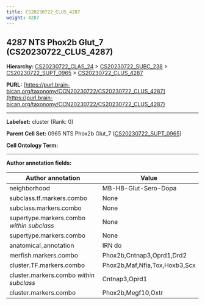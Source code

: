 ```yaml
---
title: CS20230722_CLUS_4287
weight: 4287
---
```

## 4287 NTS Phox2b Glut_7 (CS20230722_CLUS_4287)
<b>Hierarchy: </b>
[CS20230722_CLAS_24](../CS20230722_CLAS_24) >
[CS20230722_SUBC_238](../CS20230722_SUBC_238) >
[CS20230722_SUPT_0965](../CS20230722_SUPT_0965) >
[CS20230722_CLUS_4287](../CS20230722_CLUS_4287)

**PURL:** [https://purl.brain-bican.org/taxonomy/CCN20230722/CS20230722_CLUS_4287](https://purl.brain-bican.org/taxonomy/CCN20230722/CS20230722_CLUS_4287)

---


**Labelset:** cluster (Rank: 0)

**Parent Cell Set:** 0965 NTS Phox2b Glut_7 ([CS20230722_SUPT_0965](../CS20230722_SUPT_0965))



**Cell Ontology Term:** 

[MARKER GENES.]: #


---

[TRANSFERRED ANNOTATIONS.]: #


[AUTHOR ANNOTATION FIELDS.]: #


**Author annotation fields:**

| Author annotation | Value |
|-------------------|-------|
|neighborhood|MB-HB-Glut-Sero-Dopa|
|subclass.tf.markers.combo|None|
|subclass.markers.combo|None|
|supertype.markers.combo _within subclass_|None|
|supertype.markers.combo|None|
|anatomical_annotation|IRN do|
|merfish.markers.combo|Phox2b,Cntnap3,Oprd1,Drd2|
|cluster.TF.markers.combo|Phox2b,Maf,Nfia,Tox,Hoxb3,Scx|
|cluster.markers.combo _within subclass_|Cntnap3,Oprd1|
|cluster.markers.combo|Phox2b,Megf10,Oxtr|

